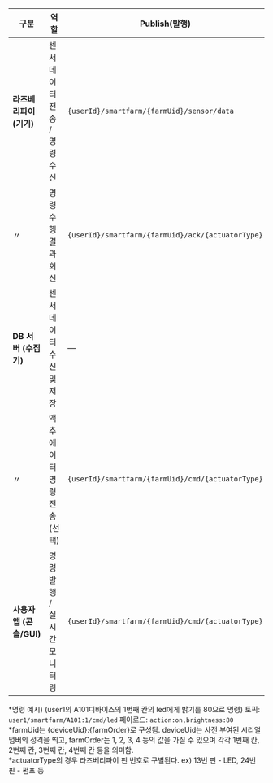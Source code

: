 | 구분                 | 역할                | Publish(발행)                                       | Subscribe(구독)                                                                           | 토픽 예시                             | 페이로드 예시                             | 비고                               |
| ------------------ | ----------------- | ------------------------------------------------- | --------------------------------------------------------------------------------------- | --------------------------------- | ----------------------------------- | -------------------------------- |
| **라즈베리파이 (기기)**    | 센서 데이터 전송 / 명령 수신 | `{userId}/smartfarm/{farmUid}/sensor/data`        | `{userId}/smartfarm/{farmUid}/cmd/#`                                                    | `user1/smartfarm/101/sensor/data` | `temp:23.5,hum:60,co2:800,soil:420` | 10~30초 주기 발행<br>4개 센서값 모두 포함     |
| 〃                  | 명령 수행 결과 회신       | `{userId}/smartfarm/{farmUid}/ack/{actuatorType}` | —                                                                                       | `user1/smartfarm/101/ack/pump`    | `status:ok,action:on`               | 펌프·팬·LED 등 액추에이터 제어 응답           |
| **DB 서버 (수집기)**    | 센서 데이터 수신 및 저장    | —                                                 | `+/smartfarm/+/sensor/data`                                                             | `user1/smartfarm/101/sensor/data` | `temp:23.5,hum:60,co2:800,soil:420` | 토픽·페이로드 파싱 후 sensor_logs에 INSERT |
| 〃                  | 액추에이터 명령 전송(선택)   | `{userId}/smartfarm/{farmUid}/cmd/{actuatorType}` | `{userId}/smartfarm/+/ack/#`                                                            | `user1/smartfarm/101/cmd/pump`    | `action:on,duration:3000`           | QoS 1 권장, ACK 수신으로 상태 확인         |
| **사용자 앱 (콘솔/GUI)** | 명령 발행 / 실시간 모니터링  | `{userId}/smartfarm/{farmUid}/cmd/{actuatorType}` | `{userId}/smartfarm/+/sensor/data` | `user1/smartfarm/A101:1/cmd/led`    | `action:on,brightness:80`           | 로그인한 사용자 범위의 농장만 구독              |

*명령 예시) (user1의 A101디바이스의 1번째 칸의 led에게 밝기를 80으로 명령) 토픽: `user1/smartfarm/A101:1/cmd/led` 페이로드: `action:on,brightness:80` <br>
 *farmUid는 {deviceUid}:{farmOrder}로 구성됨. deviceUid는 사전 부여된 시리얼 넘버의 성격을 띄고, farmOrder는 1, 2, 3, 4 등의 값을 가질 수 있으며 각각 1번째 칸, 2번째 칸, 3번째 칸, 4번째 칸 등을 의미함.<br>
 *actuatorType의 경우 라즈베리파이 핀 번호로 구별된다. ex) 13번 핀 - LED, 24번 핀 - 펌프 등
